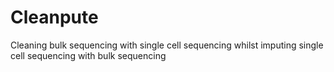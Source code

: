 # Cleanpute
 Cleaning bulk sequencing with single cell sequencing whilst imputing single cell sequencing with bulk sequencing
